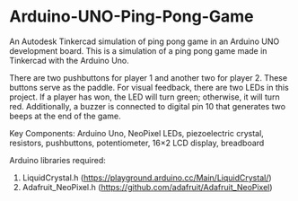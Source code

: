# Arduino-UNO-Ping-Pong-Game
An Autodesk Tinkercad simulation of ping pong game in an Arduino UNO development board.
This is a simulation of a ping pong game made in Tinkercad with the Arduino Uno. 

There are two pushbuttons for player 1 and another two for player 2. These buttons serve as the paddle.
For visual feedback, there are two LEDs in this project.
If a player has won, the LED will turn green; otherwise, it will turn red. Additionally, 
a buzzer is connected to digital pin 10 that generates two beeps at the end of the game.

Key Components: Arduino Uno, NeoPixel LEDs, piezoelectric crystal, resistors, pushbuttons, 
potentiometer, 16×2 LCD display, breadboard

Arduino libraries required:
1. LiquidCrystal.h      (https://playground.arduino.cc/Main/LiquidCrystal/)
2. Adafruit_NeoPixel.h  (https://github.com/adafruit/Adafruit_NeoPixel)
